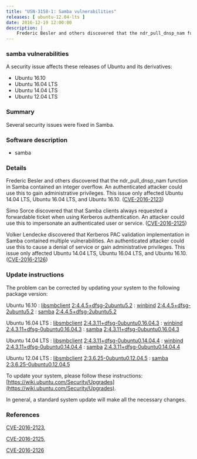 ```yaml
---
title: "USN-3158-1: Samba vulnerabilities"
releases: [ ubuntu-12.04-lts ]
date: 2016-12-19 12:00:00
description: |
    Frederic Besler and others discovered that the ndr_pull_dnsp_nam function in Samba contained an integer overflow. An authenticated attacker could use this to gain administrative privileges. This issue only affected Ubuntu 14.04 LTS, Ubuntu 16.04 LTS, and Ubuntu 16.10. ([CVE-2016-2123](http://people.ubuntu.com/~ubuntu-security/cve/CVE-2016-2123))
--- 
```

 
### samba vulnerabilities

A security issue affects these releases of Ubuntu and its derivatives:

* Ubuntu 16.10
* Ubuntu 16.04 LTS
* Ubuntu 14.04 LTS
* Ubuntu 12.04 LTS

### Summary

Several security issues were fixed in Samba. 

### Software description

* samba 

### Details

Frederic Besler and others discovered that the ndr_pull_dnsp_nam function in Samba contained an integer overflow. An authenticated attacker could use this to gain administrative privileges. This issue only affected Ubuntu 14.04 LTS, Ubuntu 16.04 LTS, and Ubuntu 16.10. ([CVE-2016-2123](http://people.ubuntu.com/~ubuntu-security/cve/CVE-2016-2123))

Simo Sorce discovered that that Samba clients always requested a forwardable ticket when using Kerberos authentication. An attacker could use this to impersonate an authenticated user or service. ([CVE-2016-2125](http://people.ubuntu.com/~ubuntu-security/cve/CVE-2016-2125))

Volker Lendecke discovered that Kerberos PAC validation implementation in Samba contained multiple vulnerabilities. An authenticated attacker could use this to cause a denial of service or gain administrative privileges. This issue only affected Ubuntu 14.04 LTS, Ubuntu 16.04 LTS, and Ubuntu 16.10. ([CVE-2016-2126](http://people.ubuntu.com/~ubuntu-security/cve/CVE-2016-2126)) 

### Update instructions

The problem can be corrected by updating your system to the following package version:

Ubuntu 16.10
 : [libsmbclient](https://launchpad.net/ubuntu/+source/samba) <span> [2:4.4.5+dfsg-2ubuntu5.2](https://launchpad.net/ubuntu/+source/samba/2:4.4.5+dfsg-2ubuntu5.2) </span> 
 : [winbind](https://launchpad.net/ubuntu/+source/samba) <span> [2:4.4.5+dfsg-2ubuntu5.2](https://launchpad.net/ubuntu/+source/samba/2:4.4.5+dfsg-2ubuntu5.2) </span> 
 : [samba](https://launchpad.net/ubuntu/+source/samba) <span> [2:4.4.5+dfsg-2ubuntu5.2](https://launchpad.net/ubuntu/+source/samba/2:4.4.5+dfsg-2ubuntu5.2) </span> 

Ubuntu 16.04 LTS
 : [libsmbclient](https://launchpad.net/ubuntu/+source/samba) <span> [2:4.3.11+dfsg-0ubuntu0.16.04.3](https://launchpad.net/ubuntu/+source/samba/2:4.3.11+dfsg-0ubuntu0.16.04.3) </span> 
 : [winbind](https://launchpad.net/ubuntu/+source/samba) <span> [2:4.3.11+dfsg-0ubuntu0.16.04.3](https://launchpad.net/ubuntu/+source/samba/2:4.3.11+dfsg-0ubuntu0.16.04.3) </span> 
 : [samba](https://launchpad.net/ubuntu/+source/samba) <span> [2:4.3.11+dfsg-0ubuntu0.16.04.3](https://launchpad.net/ubuntu/+source/samba/2:4.3.11+dfsg-0ubuntu0.16.04.3) </span> 

Ubuntu 14.04 LTS
 : [libsmbclient](https://launchpad.net/ubuntu/+source/samba) <span> [2:4.3.11+dfsg-0ubuntu0.14.04.4](https://launchpad.net/ubuntu/+source/samba/2:4.3.11+dfsg-0ubuntu0.14.04.4) </span> 
 : [winbind](https://launchpad.net/ubuntu/+source/samba) <span> [2:4.3.11+dfsg-0ubuntu0.14.04.4](https://launchpad.net/ubuntu/+source/samba/2:4.3.11+dfsg-0ubuntu0.14.04.4) </span> 
 : [samba](https://launchpad.net/ubuntu/+source/samba) <span> [2:4.3.11+dfsg-0ubuntu0.14.04.4](https://launchpad.net/ubuntu/+source/samba/2:4.3.11+dfsg-0ubuntu0.14.04.4) </span> 

Ubuntu 12.04 LTS
 : [libsmbclient](https://launchpad.net/ubuntu/+source/samba) <span> [2:3.6.25-0ubuntu0.12.04.5](https://launchpad.net/ubuntu/+source/samba/2:3.6.25-0ubuntu0.12.04.5) </span> 
 : [samba](https://launchpad.net/ubuntu/+source/samba) <span> [2:3.6.25-0ubuntu0.12.04.5](https://launchpad.net/ubuntu/+source/samba/2:3.6.25-0ubuntu0.12.04.5) </span> 

To update your system, please follow these instructions: [https://wiki.ubuntu.com/Security/Upgrades](https://wiki.ubuntu.com/Security/Upgrades).

In general, a standard system update will make all the necessary changes. 

### References

 [CVE-2016-2123](http://people.ubuntu.com/~ubuntu-security/cve/CVE-2016-2123), 

 [CVE-2016-2125](http://people.ubuntu.com/~ubuntu-security/cve/CVE-2016-2125), 

 [CVE-2016-2126](http://people.ubuntu.com/~ubuntu-security/cve/CVE-2016-2126)
 
